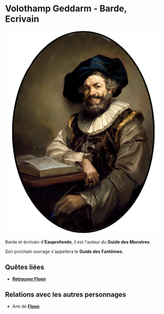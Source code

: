# Volothamp Geddarm - Barde, Ecrivain
![Volo](../../../_images/volo.webp)

Barde et écrivain d'**Eauprofonde**, il est l'auteur du **Guide des Monstres**.

Son prochain ouvrage s'appellera le **Guide des Fantômes**.

## Quêtes liées
* [**Retrouver Floon**](../QUETES/Quetes_en_cours.md#retrouver-floon)

## Relations avec les autres personnages
* Ami de [**Floon**](./Floon.md)